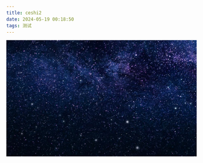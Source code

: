 ```yaml
---
title: ceshi2
date: 2024-05-19 00:18:50
tags: 测试
---
```


![image-20240519001925689](../assets/ceshi2/image-20240519001925689.png)
